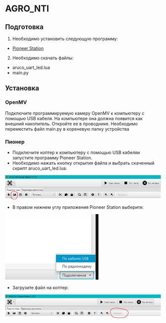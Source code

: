 # AGRO_NTI
## Подготовка
1) Необходимо установить следующую программу:
* [Pioneer Station](https://pioneer-doc.readthedocs.io/ru/master/programming/pioneer_station/pioneer_station_main.html)

2) Необходимо скачать файлы:
* aruco_uart_led.lua
* main.py

## Установка
### OpenMV
Подключите программируемую камеру OpenMV к компьютеру с помощью USB кабеля. На компьютере она должна появится как внешний накопитель. Откройте ее в проводнике.
Необходимо переместить файл main.py в кореневую папку устройства

### Пионер
* Подключите коптер к компьютеру с помощью USB кабеляи запустите программу Pioneer Station.
* Необходимо нажать кнопку открытия файла и выбрать скаченный скрипт aruco_uart_led.lua:

![открытие](./image/открытие.JPG)
  
* В правом нижнем углу приложения Pioneer Station выберите: 
  
![подключение](./image/плдключение.JPG)

* Загрузите файл на коптер:

![загрузка](./image/загрузка.JPG)
